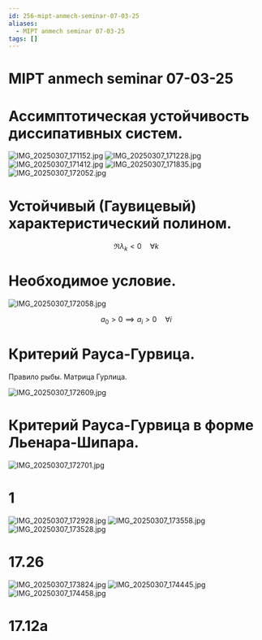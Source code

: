```yaml
---
id: 256-mipt-anmech-seminar-07-03-25
aliases:
  - MIPT anmech seminar 07-03-25
tags: []
---
```


# MIPT anmech seminar 07-03-25

# Ассимптотическая устойчивость диссипативных систем.

![IMG_20250307_171152.jpg](assets/imgs/IMG_20250307_171152.jpg)
![IMG_20250307_171228.jpg](assets/imgs/IMG_20250307_171228.jpg)
![IMG_20250307_171412.jpg](assets/imgs/IMG_20250307_171412.jpg)
![IMG_20250307_171835.jpg](assets/imgs/IMG_20250307_171835.jpg)
![IMG_20250307_172052.jpg](assets/imgs/IMG_20250307_172052.jpg)

# Устойчивый (Гаувицевый) характеристический полином.

$$
\Re \lambda_k < 0 \quad \forall k
$$

# Необходимое условие.

![IMG_20250307_172058.jpg](assets/imgs/IMG_20250307_172058.jpg)

$$
a_0 > 0 \implies a_i > 0 \quad \forall i
$$

# Критерий Рауса-Гурвица.

Правило рыбы.
Матрица Гурлица.

![IMG_20250307_172609.jpg](assets/imgs/IMG_20250307_172609.jpg)

# Критерий Рауса-Гурвица в форме Льенара-Шипара.

![IMG_20250307_172701.jpg](assets/imgs/IMG_20250307_172701.jpg)

# 1

![IMG_20250307_172928.jpg](assets/imgs/IMG_20250307_172928.jpg)
![IMG_20250307_173558.jpg](assets/imgs/IMG_20250307_173558.jpg)
![IMG_20250307_173528.jpg](assets/imgs/IMG_20250307_173528.jpg)

# 17.26

![IMG_20250307_173824.jpg](assets/imgs/IMG_20250307_173824.jpg)
![IMG_20250307_174445.jpg](assets/imgs/IMG_20250307_174445.jpg)
![IMG_20250307_174458.jpg](assets/imgs/IMG_20250307_174458.jpg)

# 17.12a

